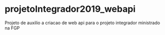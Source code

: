 # projetoIntegrador2019_webapi
Projeto de auxilio a criacao de web api para o projeto integrador ministrado na FGP
